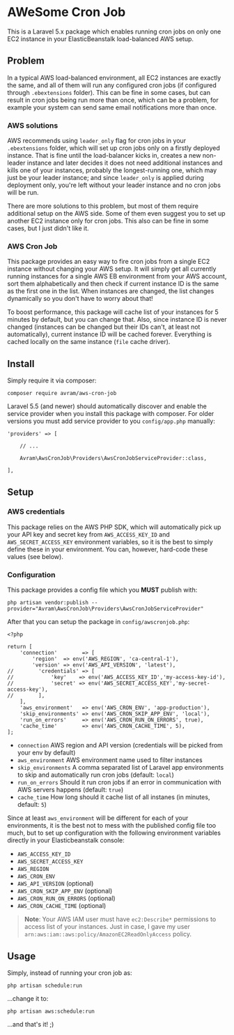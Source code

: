 # AWeSome Cron Job

This is a Laravel 5.x package which enables running cron jobs on only one EC2 instance in your ElasticBeanstalk load-balanced AWS setup.

## Problem

In a typical AWS load-balanced environment, all EC2 instances are exactly the same, and all of them will run any configured cron jobs (if configured through `.ebextensions` folder). This can be fine in some cases, but can result in cron jobs being run more than once, which can be a problem, for example your system can send same email notifications more than once.

### AWS solutions

AWS recommends using `leader_only` flag for cron jobs in your `.ebextensions` folder, which will set up cron jobs only on a firstly deployed instance. That is fine until the load-balancer kicks in, creates a new non-leader instance and later decides it does not need additional instances and kills one of your instances, probably the longest-running one, which may just be your leader instance; and since `leader_only` is applied during deployment only, you're left without your leader instance and no cron jobs will be run.

There are more solutions to this problem, but most of them require additional setup on the AWS side. Some of them even suggest you to set up another EC2 instance only for cron jobs. This also can be fine in some cases, but I just didn't like it.

### AWS Cron Job

This package provides an easy way to fire cron jobs from a single EC2 instance without changing your AWS setup. It will simply get all currently running instances for a single AWS EB environment from your AWS account, sort them alphabetically and then check if current instance ID is the same as the first one in the list. When instances are changed, the list changes dynamically so you don't have to worry about that!

To boost performance, this package will cache list of your instances for 5 minutes by default, but you can change that. Also, since instance ID is never changed (instances can be changed but their IDs can't, at least not automatically), current instance ID will be cached forever. Everything is cached locally on the same instance (`file` cache driver).

## Install

Simply require it via composer:

    composer require avram/aws-cron-job
    
Laravel 5.5 (and newer) should automatically discover and enable the service provider when you install this package with composer. For older versions you must add service provider to you `config/app.php` manually:

	'providers' => [
	
		// ...
	
		Avram\AwsCronJob\Providers\AwsCronJobServiceProvider::class,
		
	],
    
## Setup

### AWS credentials

This package relies on the AWS PHP SDK, which will automatically pick up your API key and secret key from `AWS_ACCESS_KEY_ID` and `AWS_SECRET_ACCESS_KEY` environment variables, so it is the best to simply define these in your environment. You can, however, hard-code these values (see below). 

### Configuration

This package provides a config file which you **MUST** publish with:

    php artisan vendor:publish --provider="Avram\AwsCronJob\Providers\AwsCronJobServiceProvider"
    
After that you can setup the package in `config/awscronjob.php`:

	<?php
	
	return [
	    'connection'        => [
	        'region'  => env('AWS_REGION', 'ca-central-1'),
	        'version' => env('AWS_API_VERSION', 'latest'),
	//        'credentials' => [
	//            'key'    => env('AWS_ACCESS_KEY_ID','my-access-key-id'),
	//            'secret' => env('AWS_SECRET_ACCESS_KEY','my-secret-access-key'),
	//        ],
	    ],
	    'aws_environment'   => env('AWS_CRON_ENV', 'app-production'),
	    'skip_environments' => env('AWS_CRON_SKIP_APP_ENV', 'local'),
	    'run_on_errors'     => env('AWS_CRON_RUN_ON_ERRORS', true),
	    'cache_time'        => env('AWS_CRON_CACHE_TIME', 5),
	];
	
* `connection` AWS region and API version (credentials will be picked from your env by default)
* `aws_environment` AWS environment name used to filter instances
* `skip_environments` A comma separated list of Laravel app environments to skip and automatically run cron jobs (default: `local`)
* `run_on_errors` Should it run cron jobs if an error in communication with AWS servers happens (default: `true`)
* `cache_time` How long should it cache list of all instanes (in minutes, default: `5`)

Since at least `aws_environment` will be different for each of your environments, it is the best not to mess with the published config file too much, but to set up configuration with the following environment variables directly in your Elasticbeanstalk console:

* `AWS_ACCESS_KEY_ID`
* `AWS_SECRET_ACCESS_KEY`
* `AWS_REGION`
* `AWS_CRON_ENV`
* `AWS_API_VERSION` (optional)
* `AWS_CRON_SKIP_APP_ENV` (optional)
* `AWS_CRON_RUN_ON_ERRORS` (optional)
* `AWS_CRON_CACHE_TIME` (optional)

> **Note**: Your AWS IAM user must have `ec2:Describe*` permissions to access list of your instances. Just in case, I gave my user `arn:aws:iam::aws:policy/AmazonEC2ReadOnlyAccess` policy.
    
## Usage

Simply, instead of running your cron job as:

	php artisan schedule:run
	
...change	it to:

	php artisan aws:schedule:run
	
...and that's it! ;)	
